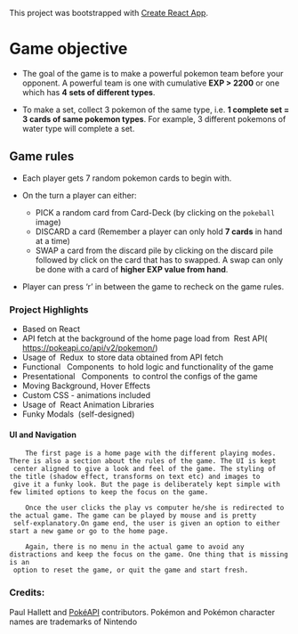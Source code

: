 This project was bootstrapped with [Create React App](https://github.com/facebook/create-react-app).


# Game objective
 -  The goal of the game is to make a powerful pokemon team before your opponent. A powerful team is one with cumulative **EXP > 2200**
    or one which has **4 sets of different types**.
    
 -  To make a set, collect 3 pokemon of the same type, i.e. **1 complete set = 3 cards of same pokemon types**.
    For example, 3 different pokemons of water type will complete a set.


## Game rules
 -  Each player gets 7 random pokemon cards to begin with.
 
 -  On the turn a player can either:
    - PICK a random card from Card-Deck (by clicking on the `pokeball` image)
    - DISCARD a card (Remember a player can only hold **7 cards** in hand at a time)
    - SWAP a card from the discard pile by clicking on the discard pile followed by click on the card that has to swapped. A swap can
      only be done with a card of **higher EXP value from hand**.
      
 -  Player can press ‘r’ in between the game to recheck on the game rules.
 
 
### Project Highlights
 -  Based on React
 -  API fetch at the background of the home page load from ​ Rest API(​ https://pokeapi.co/api/v2/pokemon/​ )
 -  Usage of ​ Redux ​ to store data obtained from API fetch
 -  Functional ​ ​ Components ​ to hold logic and functionality of the game
 -  Presentational ​ ​ Components ​ to control the configs of the game
 -  Moving Background, Hover Effects
 -  Custom CSS - animations included
 -  Usage of ​ React Animation Libraries
 -  Funky Modals ​ (self-designed)


#### UI and Navigation
        The first page is a home page with the different playing modes. There is also a section about the rules of the game. The UI is kept 
     center aligned to give a look and feel of the game. The styling of the title (shadow effect, transforms on text etc) and images to
     give it a funky look. But the page is deliberately kept simple with few limited options to keep the focus on the game. 
    
        Once the user clicks the play vs computer he/she is redirected to the actual game. The game can be played by mouse and is pretty 
     self-explanatory.On game end, the user is given an option to either start a new game or go to the home page.

        Again, there is no menu in the actual game to avoid any distractions and keep the focus on the game. One thing that is missing is an
     option to reset the game, or quit the game and start fresh.
     

 ### Credits:
 
 Paul Hallett and [PokéAPI](https://pokeapi.co/) contributors. Pokémon and Pokémon character names are trademarks of Nintendo
